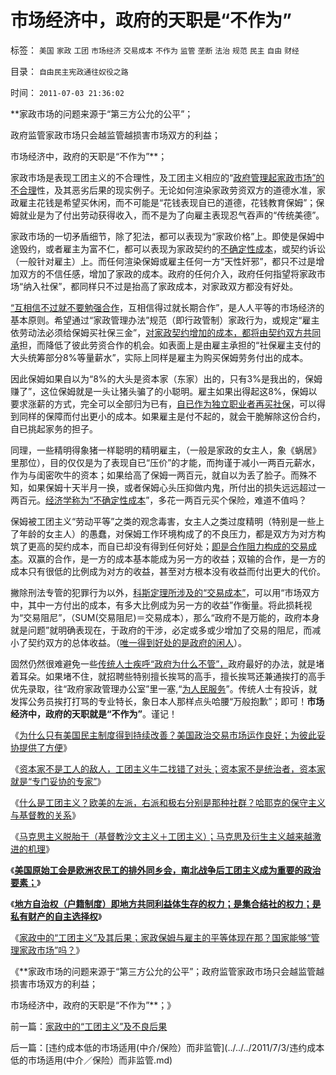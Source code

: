 # 市场经济中，政府的天职是“不作为”

标签： `美国` `家政` `工团` `市场经济` `交易成本` `不作为` `监管` `垄断` `法治` `规范` `民主` `自由` `财经` 

目录： `自由民主宪政通往奴役之路`

时间： `2011-07-03 21:36:02`

**家政市场的问题来源于“第三方公允的公平”；

政府监管家政市场只会越监管越损害市场双方的利益；

市场经济中，政府的天职是“不作为”**；

家政市场是表现工团主义的不合理性，及工团主义相应的“[政府管理起家政市场”的不合理](http://blog.sina.com.cn/s/blog_5563a64d0100gfpk.html)性，及其恶劣后果的现实例子。无论如何渲染家政劳资双方的道德水准，家政雇主花钱是希望买休闲，而不可能是“花钱表现自已的道德，花钱教育保姆”；保姆就业是为了付出劳动获得收入，而不是为了向雇主表现忍气吞声的“传统美德”。

家政市场的一切矛盾细节，除了犯法，都可以表现为“家政价格”上。即使是保姆中途毁约，或者雇主为富不仁，都可以表现为家政契约的[不确定性成本](../../../2009/11/10/中国社会的交易成本和不确定性成本.md)，或契约诉讼（一般针对雇主）上。而任何渲染保姆或雇主任何一方“天性奸邪”，都只不过是增加双方的不信任感，增加了家政的成本。政府的任何介入，政府任何指望将家政市场“纳入社保”，都同样只不过是抬高了家政成本，对家政双方都没有好处。

[“互相信不过就不要勉强合作](../../../2010/11/22/亚德里亚堡战役是一次“群体事件”.md)，互相信得过就长期合作”，是人人平等的市场经济的基本原则。希望通过“家政管理办法”规范（即行政管制）家政行为，或规定“雇主依劳动法必须给保姆买社保三金”，[对家政契约增加的成本，都将由契约双方共同承](../../../2009/7/22/科斯定理的缺陷和交易成本概念的滥用.md)担，而降低了彼此劳资合作的机会。如表面上是由雇主承担的“社保雇主支付的大头统筹部分8%等量薪水”，实际上同样是雇主为购买保姆劳务付出的成本。

因此保姆如果自以为“8%的大头是资本家（东家）出的，只有3%是我出的，保姆赚了”，这位保姆就是一头让猪头骗了的小聪明。雇主如果出得起这8%，保姆以要求涨薪的方式，完全可以全部归为已有，[自已作为独立职业者再买社保](../../../2010/7/17/医保社保新农合没有解决任何问题.md)，可以得到同样的保障而付出更小的成本。如果雇主是付不起的，就会干脆解除这份合约，自已挑起家务的担子。

同理，一些精明得象猪一样聪明的精明雇主，（一般是家政的女主人，象《蜗居》里那位），目的仅仅是为了表现自已“压价”的才能，而拘谨于减小一两百元薪水，作为与闺密吹牛的资本；如果给高了保姆一两百元，就自以为丢了脸子。而殊不知，如果保姆十天半月一换，或者保姆心头压抑做内鬼，所付出的损失远远超过一两百元。[经济学称为“不确定性成本](../../../2009/4/4/“不确定性定律公式”广泛适用于社会经济政治生活.md)”，多花一两百元买个保险，难道不值吗？

保姆被工团主义“劳动平等”之类的观念毒害，女主人之类过度精明（特别是一些上了年龄的女主人）的愚蠢，对保姆工作环境构成了的不良压力，都是双方为对方构筑了更高的契约成本，而自已却没有得到任何好处；[即是合作阻力构成的交易成本](../../../2011/2/28/只有利益的合作才是可靠的合作.md)。双赢的合作，是一方的成本基本能成为另一方的收益；双输的合作，是一方的成本只有很低的比例成为对方的收益，甚至对方根本没有收益而付出更大的代价。

撇除刑法专管的犯罪行为以外，[科斯定理所涉及的“交易成本”](../../../2009/9/9/人权是科斯交易成本理论的前提即议价权.md)，可以用“市场双方中，其中一方付出的成本，有多大比例成为另一方的收益”作衡量。将此损耗视为“交易阻尼”，（SUM(交易阻尼)＝交易成本），那么“政府不是万能的，政府本身就是问题”就明确表现在，于政府的干涉，必定或多或少增加了交易的阻尼，而减小了契约双方的总体收益。（[唯一得到好处的是政府的闲人](http://blog.sina.com.cn/s/blog_5563a64d0100gfpk.html)）。

固然仍然很难避免一些[传统人士疾呼“政府为什么不管”，](../../../2009/1/7/威权万能论，肆虐中国2000年的条件反射.md)政府最好的办法，就是堵着耳朵。如果堵不住，就招聘些特别擅长挨骂的高手，擅长挨骂还兼通挨打的高手优先录取，往“政府家政管理办公室”里一塞,“[为人民服务](../../../2009/7/14/为人民服务体现的正是人权普世的价值观.md)”。传统人士有投诉，就发挥公务员挨打打骂的专业特长，象日本人那样点头哈腰“万般抱歉”；即可！**市场经济中，政府的天职就是“不作为”**。谨记！

《[为什么只有美国民主制度得到持续改善？美国政治交易市场运作良好；为彼此妥协提供了方便](../../../2011/7/1/为什么只有美国民主制度得到持续改善？.md)》

《[资本家不是工人的敌人，工团主义牛二找错了对头；资本家不是统治者，资本家就是“专门妥协的专家”](../../../2011/7/1/美国劳工运动的主流是折腾；资本家是妥协的专家.md)》

《[什么是工团主义？欧美的左派，右派和极右分别是那种社群？哈耶克的保守主义与基督教的关系](../../../2011/7/2/工团主义与基督教和马克思主义的异同.md)》

《[马克思主义脱胎于（基督教沙文主义＋工团主义）；马克思及衍生主义越来越激进的机理](../../../2011/7/2/马克思主义脱胎于（基督教沙文主义＋工团主义）.md)》

《[**美国原始工会是欧洲农民工的排外同乡会，南北战争后工团主义成为重要的政治要素；**](../../../2011/7/2/美国工团主义兴起和南北战争.md)》

《[**地方自治权（户籍制度）即地方共同利益体生存的权力；是集合结社的权力；是私有财产的自主选择权**](../../../2011/7/3/纳税人和应税人的区别及户籍制度.md)》

《[家政中的“工团主义”及其后果；家政保姆与雇主的平等体现在那？国家能够“管理家政市场”吗？](../../../2011/7/3/家政中的“工团主义”及不良后果.md)》

《**家政市场的问题来源于“第三方公允的公平”；政府监管家政市场只会越监管越损害市场双方的利益；

市场经济中，政府的天职是“不作为”**；》



前一篇：[家政中的“工团主义”及不良后果](../../../2011/7/3/家政中的“工团主义”及不良后果.md)

后一篇：[违约成本低的市场适用(中介/保险）而非监管](../../../2011/7/3/违约成本低的市场适用(中介／保险）而非监管.md)